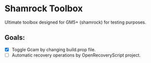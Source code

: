 # Shamrock Toolbox

Ultimate toolbox designed for GM5+ (shamrock) for testing purposes.

## Goals:

- [x] Toggle Gcam by changing build.prop file.
- [ ] Automatic recovery operations by OpenRecoveryScript project.
